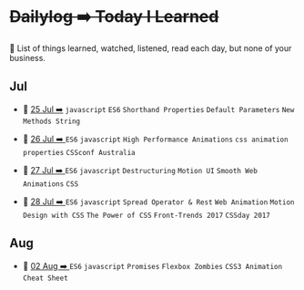# ~~Dailylog ➡️ Today I Learned~~

:newspaper: List of things learned, watched, listened, read each day, but none of your business.

## Jul

- :newspaper: [25 Jul ➡️](2017/07-Jul/log-25-07-2017.md)   `javascript` `ES6` `Shorthand Properties` `Default Parameters` `New Methods String`

- :newspaper: [26 Jul ➡️ ](2017/07-Jul/log-26-07-2017.md) `ES6` `javascript` `High Performance Animations` `css animation properties` `CSSconf Australia`

- :newspaper: [27 Jul ➡️ ](2017/07-Jul/log-27-07-2017.md) `ES6` `javascript` `Destructuring` `Motion UI` `Smooth Web Animations` `CSS`  

- :newspaper: [28 Jul ➡️ ](2017/07-Jul/log-28-07-2017.md) `ES6` `javascript` `Spread Operator & Rest` `Web Animation` `Motion Design with CSS` `The Power of CSS` `Front-Trends 2017` `CSSday 2017`

## Aug

- :newspaper: [02 Aug ➡️ ](2017/07-Jul/log-02-08-2017.md) `ES6` `javascript` `Promises` `Flexbox Zombies` `CSS3 Animation Cheat Sheet`
